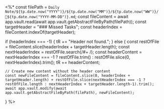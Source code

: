 <%*
const filePath = `Daily Note/${tp.date.now("YYYY")}/${tp.date.now("MM")}/${tp.date.now("WW")}/📒${tp.date.now("YYYY-MM-DD")}.md`;
const fileContent = await app.vault.read(await app.vault.getAbstractFileByPath(filePath));
const targetHeader = "### Missed Tasks";
const headerIndex = fileContent.indexOf(targetHeader);

if (headerIndex === -1) {
    tR += "Header not found.";
} else {
    const restOfFile = fileContent.slice(headerIndex + targetHeader.length);
    const nextHeaderIndex = restOfFile.search(/#+ /);
    const headerContent = nextHeaderIndex === -1 ? restOfFile.trim() : restOfFile.slice(0, nextHeaderIndex).trim();
    tR += headerContent;

    // Create new content without the header content
    const newFileContent = fileContent.slice(0, headerIndex + targetHeader.length) + restOfFile.slice(nextHeaderIndex === -1 ? restOfFile.length : nextHeaderIndex + targetHeader.length-1).trim();
    await app.vault.modify(await app.vault.getAbstractFileByPath(filePath), newFileContent);

}
%>


